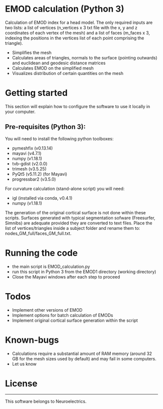 # EMOD calculation (Python 3)

Calculation of EMOD index for a head model. The only required inputs are two lists: a list of vertices 
(n_vertices x 3 txt file with the x, y and z coordinates of each vertex of the mesh) and a list of faces (m_faces x 3, indexing the positions in the vertices list of each point comprising the triangle).

  - Simplifies the mesh
  - Calculates areas of triangles, normals to the surface (pointing outwards) and euclidean and geodesic distance matrices
  - Calculates EMOD on the simplified mesh
  - Visualizes distribution of certain quantities on the mesh

# Getting started
This section will explain how to configure the software to use it locally in your computer.

## Pre-requisites (Python 3):
You will need to install the following python toolboxes:

 
 - pymeshfix (v0.13.14)
 - mayavi (v4.7.1)
 - numpy (v1.18.1)
 - tvb-gdist (v2.0.0)
 - trimesh (v3.5.25)
 - PyQt5 (v5.11.2) (for Mayavi)
 - progressbar2 (v3.5.0)
 
 For curvature calculation (stand-alone script) you will need:
 - igl (installed via conda, v0.4.1)
 - numpy (v1.18.1)
 
The generation of the original cortical surface is not done within these scripts. Surfaces generated with typical segmentation sofware (Freesurfer, Simnibs) are adequate provided they are converted to text files.
Place the list of vertices/triangles inside a subject folder and rename them to: nodes_GM_full/faces_GM_full.txt.

# Running the code
 - the main script is EMOD_calculation.py
 - run this script in Python 3 from the EMOD1 directory (working directory) 
 - Close the Mayavi windows after each step to proceed

# Todos
 - Implement other versions of EMOD
 - Implement options for batch calculation of EMODs
 - Implement original cortical surface generation within the script

# Known-bugs
 - Calculations require a substantial amount of RAM memory (around 32 GB for the mesh sizes used by default) and may fail in some computers. 
 - Let us know

# License
----

This software belongs to Neuroelectrics.

[//]: # (These are reference links used in the body of this note and get stripped out when the markdown processor does its job. There is no need to format nicely because it shouldn't be seen. Thanks SO - http://stackoverflow.com/questions/4823468/store-comments-in-markdown-syntax)


   [dill]: <https://github.com/joemccann/dillinger>
   [git-repo-url]: <https://github.com/joemccann/dillinger.git>
   [john gruber]: <http://daringfireball.net>
   [df1]: <http://daringfireball.net/projects/markdown/>
   [markdown-it]: <https://github.com/markdown-it/markdown-it>
   [Ace Editor]: <http://ace.ajax.org>
   [node.js]: <http://nodejs.org>
   [Twitter Bootstrap]: <http://twitter.github.com/bootstrap/>
   [jQuery]: <http://jquery.com>
   [@tjholowaychuk]: <http://twitter.com/tjholowaychuk>
   [express]: <http://expressjs.com>
   [AngularJS]: <http://angularjs.org>
   [Gulp]: <http://gulpjs.com>

   [PlDb]: <https://github.com/joemccann/dillinger/tree/master/plugins/dropbox/README.md>
   [PlGh]: <https://github.com/joemccann/dillinger/tree/master/plugins/github/README.md>
   [PlGd]: <https://github.com/joemccann/dillinger/tree/master/plugins/googledrive/README.md>
   [PlOd]: <https://github.com/joemccann/dillinger/tree/master/plugins/onedrive/README.md>
   [PlMe]: <https://github.com/joemccann/dillinger/tree/master/plugins/medium/README.md>
   [PlGa]: <https://github.com/RahulHP/dillinger/blob/master/plugins/googleanalytics/README.md>

